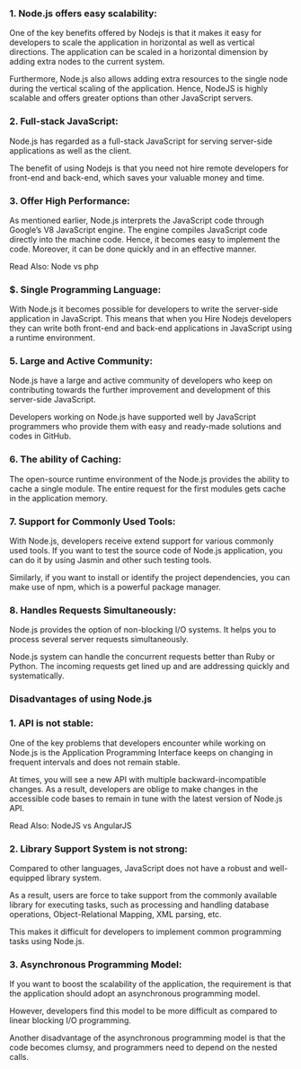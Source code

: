 ### 1. Node.js offers easy scalability:
One of the key benefits offered by Nodejs is that it makes it easy for developers to scale the application in horizontal as well as vertical directions. The application can be scaled in a horizontal dimension by adding extra nodes to the current system.

Furthermore, Node.js also allows adding extra resources to the single node during the vertical scaling of the application. Hence, NodeJS is highly scalable and offers greater options than other JavaScript servers.

### 2. Full-stack JavaScript:
Node.js has regarded as a full-stack JavaScript for serving server-side applications as well as the client.

The benefit of using Nodejs is that you need not hire remote developers for front-end and back-end, which saves your valuable money and time.

### 3. Offer High Performance:
As mentioned earlier, Node.js interprets the JavaScript code through Google’s V8 JavaScript engine. The engine compiles JavaScript code directly into the machine code. Hence, it becomes easy to implement the code. Moreover, it can be done quickly and in an effective manner.

Read Also: Node vs php

### $. Single Programming Language:
With Node.js it becomes possible for developers to write the server-side application in JavaScript. This means that when you Hire Nodejs developers they can write both front-end and back-end applications in JavaScript using a runtime environment.

### 5. Large and Active Community:
Node.js have a large and active community of developers who keep on contributing towards the further improvement and development of this server-side JavaScript.

Developers working on Node.js have supported well by JavaScript programmers who provide them with easy and ready-made solutions and codes in GitHub.

### 6. The ability of Caching:
The open-source runtime environment of the Node.js provides the ability to cache a single module. The entire request for the first modules gets cache in the application memory.

### 7. Support for Commonly Used Tools:
With Node.js, developers receive extend support for various commonly used tools. If you want to test the source code of Node.js application, you can do it by using Jasmin and other such testing tools.

Similarly, if you want to install or identify the project dependencies, you can make use of npm, which is a powerful package manager. 
### 8. Handles Requests Simultaneously:
Node.js provides the option of non-blocking I/O systems. It helps you to process several server requests simultaneously.

Node.js system can handle the concurrent requests better than Ruby or Python. The incoming requests get lined up and are addressing quickly and systematically.


### Disadvantages of using Node.js

### 1. API is not stable:
One of the key problems that developers encounter while working on Node.js is the Application Programming Interface keeps on changing in frequent intervals and does not remain stable.

At times, you will see a new API with multiple backward-incompatible changes. As a result, developers are oblige to make changes in the accessible code bases to remain in tune with the latest version of Node.js API.

Read Also: NodeJS vs AngularJS

### 2. Library Support System is not strong:
Compared to other languages, JavaScript does not have a robust and well-equipped library system.

As a result, users are force to take support from the commonly available library for executing tasks, such as processing and handling database operations, Object-Relational Mapping, XML parsing, etc.

This makes it difficult for developers to implement common programming tasks using Node.js.

### 3. Asynchronous Programming Model:
If you want to boost the scalability of the application, the requirement is that the application should adopt an asynchronous programming model.

However, developers find this model to be more difficult as compared to linear blocking I/O programming.

Another disadvantage of the asynchronous programming model is that the code becomes clumsy, and programmers need to depend on the nested calls.
